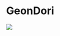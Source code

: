 # GeonDori
<img src="https://capsule-render.vercel.app/api?type=wave&color=auto&height=300&section=header&text=capsule%20render&fontSize=90" />
